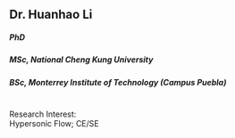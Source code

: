 ## Dr. Huanhao Li
##### PhD
##### MSc, National Cheng Kung University
##### BSc, Monterrey Institute of Technology (Campus Puebla)



<div align="justify">
<br/>
Research Interest: <br/>
Hypersonic Flow; CE/SE
</div>